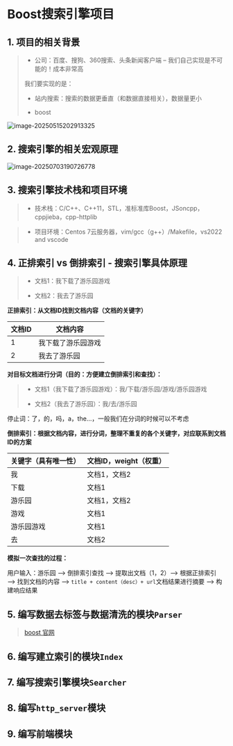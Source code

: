 # Boost搜索引擎项目

## 1. 项目的相关背景

> - 公司：百度、搜狗、360搜索、头条新闻客户端 – 我们自己实现是不可能的！成本非常高
>
>
> 我们要实现的是：
>
> - 站内搜索：搜索的数据更垂直（和数据直接相关），数据量更小
>
> - boost

![image-20250515202913325](C:\Users\Haope\AppData\Roaming\Typora\typora-user-images\image-20250515202913325.png)

## 2. 搜索引擎的相关宏观原理

![image-20250703190726778](C:\Users\Haope\AppData\Roaming\Typora\typora-user-images\image-20250703190726778.png)

## 3. 搜索引擎技术栈和项目环境

> - 技术栈：C/C++、C++11，STL，准标准库Boost，JSoncpp，cppjieba，cpp-httplib

> - 项目环境：Centos 7云服务器，vim/gcc（g++）/Makefile，vs2022 and vscode

## 4. 正排索引 vs 倒排索引 - 搜索引擎具体原理

> - 文档1：我下载了游乐园游戏
>
> - 文档2：我去了游乐园

**正排索引：从文档ID找到文档内容（文档的关键字）**

| 文档ID | 文档内容           |
| ------ | ------------------ |
| 1      | 我下载了游乐园游戏 |
| 2      | 我去了游乐园       |

**对目标文档进行分词（目的：方便建立倒排索引和查找）：**

> - 文档1（我下载了游乐园游戏）：我/下载/游乐园/游戏/游乐园游戏
>
> - 文档2（我去了游乐园）：我/去/游乐园

停止词：了，的，吗，a，the…，一般我们在分词的时候可以不考虑

**倒排索引：根据文档内容，进行分词，整理不重复的各个关键字，对应联系到文档ID的方案**

| 关键字（具有唯一性） | 文档ID，weight（权重） |
| -------------------- | ---------------------- |
| 我                   | 文档1，文档2           |
| 下载                 | 文档1                  |
| 游乐园               | 文档1，文档2           |
| 游戏                 | 文档1                  |
| 游乐园游戏           | 文档1                  |
| 去                   | 文档2                  |

**模拟一次查找的过程：**

用户输入：游乐园 ——> 倒排索引查找 ——> 提取出文档（1，2）——> 根据正排索引 ——> 找到文档的内容 ——> `title + content（desc）+ url`文档结果进行摘要 ——> 构建响应结果

## 5. 编写数据去标签与数据清洗的模块`Parser`

> [boost 官网](https://www.boost.org/)
>
> 



## 6. 编写建立索引的模块`Index`

## 7. 编写搜索引擎模块`Searcher`

## 8. 编写`http_server`模块

## 9. 编写前端模块
